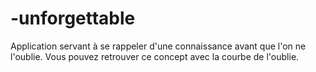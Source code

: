 # -unforgettable
Application servant à se rappeler d'une connaissance avant que l'on ne l'oublie.
Vous pouvez retrouver ce concept avec la courbe de l'oublie.
